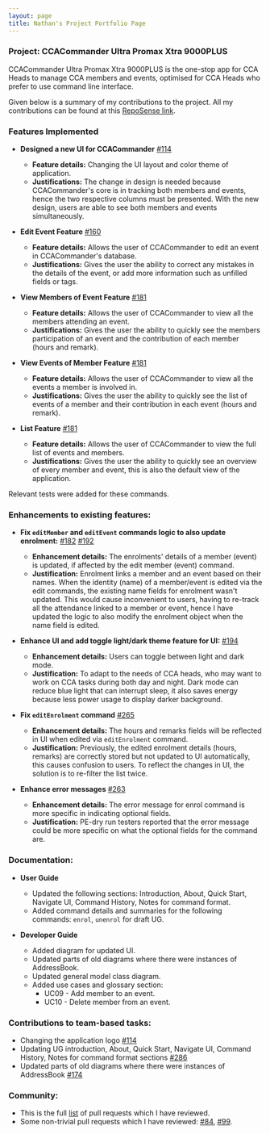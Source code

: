 ```yaml
---
layout: page
title: Nathan's Project Portfolio Page
---
```


### Project: CCACommander Ultra Promax Xtra 9000PLUS

CCACommander Ultra Promax Xtra 9000PLUS is the one-stop app for CCA Heads to manage CCA members and events, optimised for CCA Heads who prefer to use command line interface.

Given below is a summary of my contributions to the project. All my contributions can be found at this [RepoSense link](https://nus-cs2103-ay2324s1.github.io/tp-dashboard/?search=ph-nathan&breakdown=true#/).

### Features Implemented
* **Designed a new UI for CCACommander** [#114](https://github.com/AY2324S1-CS2103T-F11-1/tp/pull/114)
    * **Feature details:** Changing the UI layout and color theme of application.
    * **Justifications:** The change in design is needed because CCACommander's core is in tracking both members and events, 
    hence the two respective columns must be presented. With the new design, users are able to see both members and events simultaneously.
  
* **Edit Event Feature** [#160](https://github.com/AY2324S1-CS2103T-F11-1/tp/pull/160)
    * **Feature details:** Allows the user of CCACommander to edit an event in CCACommander's database.
    * **Justifications:** Gives the user the ability to correct any mistakes in the details of the event, or add more information such as unfilled fields or tags.

* **View Members of Event Feature** [#181](https://github.com/AY2324S1-CS2103T-F11-1/tp/pull/181)
    * **Feature details:** Allows the user of CCACommander to view all the members attending an event.
    * **Justifications:** Gives the user the ability to quickly see the members participation of an event and the contribution of each member (hours and remark).

* **View Events of Member Feature** [#181](https://github.com/AY2324S1-CS2103T-F11-1/tp/pull/181)
    * **Feature details:** Allows the user of CCACommander to view all the events a member is involved in.
    * **Justifications:** Gives the user the ability to quickly see the list of events of a member and their contribution in each event (hours and remark).

* **List Feature** [#181](https://github.com/AY2324S1-CS2103T-F11-1/tp/pull/181)
    * **Feature details:** Allows the user of CCACommander to view the full list of events and members.
    * **Justifications:** Gives the user the ability to quickly see an overview of every member and event, this is also the default view of the application.
      
Relevant tests were added for these commands.
  
### Enhancements to existing features:
* **Fix `editMember` and `editEvent` commands logic to also update enrolment:** [#182](https://github.com/AY2324S1-CS2103T-F11-1/tp/pull/182) [#192](https://github.com/AY2324S1-CS2103T-F11-1/tp/pull/192)
    * **Enhancement details:** The enrolments' details of a member (event) is updated, if affected by the edit member (event) command.
    * **Justification:** Enrolment links a member and an event based on their names. When the identity (name) of a member/event is edited via the edit commands, the existing name fields for enrolment wasn't updated. 
      This would cause inconvenient to users, having to re-track all the attendance linked to a member or event, hence I have updated the logic 
      to also modify the enrolment object when the name field is edited.
  
* **Enhance UI and add toggle light/dark theme feature for UI:** [#194](https://github.com/AY2324S1-CS2103T-F11-1/tp/pull/194)
    * **Enhancement details:** Users can toggle between light and dark mode.
    * **Justification:** To adapt to the needs of CCA heads, who may want to work on CCA tasks during both day and night. Dark mode can reduce blue light
    that can interrupt sleep, it also saves energy because less power usage to display darker background.

* **Fix `editEnrolment` command** [#265](https://github.com/AY2324S1-CS2103T-F11-1/tp/pull/265)
    * **Enhancement details:** The hours and remarks fields will be reflected in UI when edited via `editEnrolment` command.
    * **Justification:** Previously, the edited enrolment details (hours, remarks) are correctly stored but not updated to UI automatically,
    this causes confusion to users. To reflect the changes in UI, the solution is to re-filter the list twice.
  
* **Enhance error messages** [#263](https://github.com/AY2324S1-CS2103T-F11-1/tp/pull/263)
    * **Enhancement details:** The error message for enrol command is more specific in indicating optional fields.
    * **Justification:** PE-dry run testers reported that the error message could be more specific on what the optional fields for the command are.

### Documentation:
* **User Guide**
  * Updated the following sections: Introduction, About, Quick Start, Navigate UI, Command History, Notes for command format.
  * Added command details and summaries for the following commands: `enrol`, `unenrol` for draft UG.

* **Developer Guide**
  * Added diagram for updated UI. 
  * Updated parts of old diagrams where there were instances of AddressBook.
  * Updated general model class diagram.
  * Added use cases and glossary section:
    * UC09 - Add member to an event.
    * UC10 - Delete member from an event.
      
### Contributions to team-based tasks:
  * Changing the application logo [#114](https://github.com/AY2324S1-CS2103T-F11-1/tp/pull/114)
  * Updating UG introduction, About, Quick Start, Navigate UI, Command History, Notes for command format sections [#286](https://github.com/AY2324S1-CS2103T-F11-1/tp/pull/286)
  * Updated parts of old diagrams where there were instances of AddressBook [#174](https://github.com/AY2324S1-CS2103T-F11-1/tp/pull/174)
  
### Community:
  * This is the full [list](https://github.com/AY2324S1-CS2103T-F11-1/tp/pulls?q=is%3Apr+reviewed-by%3Aph-nathan) of pull requests which I have reviewed.
  * Some non-trivial pull requests which I have reviewed: [#84](https://github.com/AY2324S1-CS2103T-F11-1/tp/pull/84), [#99](https://github.com/AY2324S1-CS2103T-F11-1/tp/pull/99).
